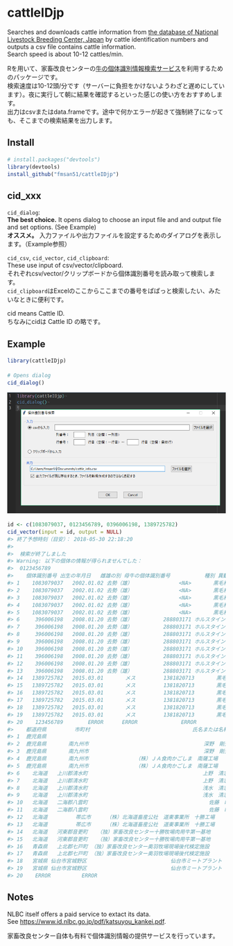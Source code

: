 <!-- README.md is generated from README.Rmd. Please edit that file -->

# cattleIDjp

Searches and downloads cattle information from [the database of National
Livestock Breeding Center, Japan](https://www.id.nlbc.go.jp/) by cattle
identification numbers and outputs a csv file contains cattle
information.  
Search speed is about 10-12
cattles/min.

Rを用いて、家畜改良センターの[牛の個体識別情報検索サービス](https://www.id.nlbc.go.jp/)を利用するためのパッケージです。  
検索速度は10-12頭/分です（サーバーに負担をかけないようわざと遅めにしています）。夜に実行して朝に結果を確認するといった感じの使い方をおすすめします。  
出力はcsvまたはdata.frameです。途中で何かエラーが起きて強制終了になっても、そこまでの検索結果を出力します。

## Install

``` r
# install.packages("devtools")
library(devtools)
install_github("fmsan51/cattleIDjp")
```

## cid\_xxx

`cid_dialog`:  
**The best choice.** It opens dialog to choose an input file and and
output file and set options. (See Example)  
**オススメ。** 入力ファイルや出力ファイルを設定するためのダイアログを表示します。（Example参照）

`cid_csv`, `cid_vector`, `cid_clipboard`:  
These use input of csv/vector/clipboard.  
それぞれcsv/vector/クリップボードから個体識別番号を読み取って検索します。  
`cid_clipboard`はExcelのここからここまでの番号をぱぱっと検索したい、みたいなときに便利です。

cid means Cattle ID.  
ちなみにcidは Cattle ID の略です。

## Example

``` r
library(cattleIDjp)

# Opens dialog
cid_dialog()
```

![Dialog](img_dialog.png)

``` r
id <- c(1083079037, 0123456789, 0396006198, 1389725782)
cid_vector(input = id, output = NULL)
#> 終了予想時刻（目安）： 2018-05-30 22:18:20 
#> 
#>  検索が終了しました
#> Warning: 以下の個体の情報が得られませんでした： 
#>  0123456789
#>    個体識別番号 出生の年月日   雌雄の別 母牛の個体識別番号           種別 異動内容 異動年月日
#> 1    1083079037   2002.01.02 去勢（雄）               <NA>       黒毛和種     装着 2002.02.25
#> 2    1083079037   2002.01.02 去勢（雄）               <NA>       黒毛和種     転入 2002.10.27
#> 3    1083079037   2002.01.02 去勢（雄）               <NA>       黒毛和種     転出 2004.04.26
#> 4    1083079037   2002.01.02 去勢（雄）               <NA>       黒毛和種     搬入 2004.04.26
#> 5    1083079037   2002.01.02 去勢（雄）               <NA>       黒毛和種     と畜 2004.04.27
#> 6     396006198   2008.01.20 去勢（雄）          288803171 ホルスタイン種     出生 2008.01.20
#> 7     396006198   2008.01.20 去勢（雄）          288803171 ホルスタイン種     転出 2008.01.28
#> 8     396006198   2008.01.20 去勢（雄）          288803171 ホルスタイン種     転入 2008.01.28
#> 9     396006198   2008.01.20 去勢（雄）          288803171 ホルスタイン種     転出 2008.08.10
#> 10    396006198   2008.01.20 去勢（雄）          288803171 ホルスタイン種     転入 2008.08.10
#> 11    396006198   2008.01.20 去勢（雄）          288803171 ホルスタイン種     転出 2009.10.07
#> 12    396006198   2008.01.20 去勢（雄）          288803171 ホルスタイン種     搬入 2009.10.07
#> 13    396006198   2008.01.20 去勢（雄）          288803171 ホルスタイン種     と畜 2009.10.08
#> 14   1389725782   2015.03.01       メス         1381820713       黒毛和種     出生 2015.03.01
#> 15   1389725782   2015.03.01       メス         1381820713       黒毛和種     転出 2015.10.28
#> 16   1389725782   2015.03.01       メス         1381820713       黒毛和種     転入 2015.10.29
#> 17   1389725782   2015.03.01       メス         1381820713       黒毛和種     転出 2016.08.31
#> 18   1389725782   2015.03.01       メス         1381820713       黒毛和種     搬入 2016.08.31
#> 19   1389725782   2015.03.01       メス         1381820713       黒毛和種     と畜 2016.09.01
#> 20    123456789        ERROR      ERROR              ERROR          ERROR    ERROR      ERROR
#>    都道府県         市町村                                 氏名または名称
#> 1  鹿児島県                                                              
#> 2  鹿児島県       南九州市                                     深野　剛史
#> 3  鹿児島県       南九州市                                     深野　剛史
#> 4  鹿児島県       南九州市               （株）ＪＡ食肉かごしま　南薩工場
#> 5  鹿児島県       南九州市               （株）ＪＡ食肉かごしま　南薩工場
#> 6    北海道   上川郡清水町                                     上野　清志
#> 7    北海道   上川郡清水町                                     上野　清志
#> 8    北海道   上川郡清水町                                     浅水　清志
#> 9    北海道   上川郡清水町                                     浅水　清志
#> 10   北海道   二海郡八雲町                                       佐藤　睦
#> 11   北海道   二海郡八雲町                                       佐藤　睦
#> 12   北海道         帯広市     （株）北海道畜産公社　道東事業所　十勝工場
#> 13   北海道         帯広市     （株）北海道畜産公社　道東事業所　十勝工場
#> 14   北海道   河東郡音更町   （独）家畜改良センター十勝牧場肉用牛第一基地
#> 15   北海道   河東郡音更町   （独）家畜改良センター十勝牧場肉用牛第一基地
#> 16   青森県   上北郡七戸町 （独）家畜改良センター奥羽牧場現場後代検定施設
#> 17   青森県   上北郡七戸町 （独）家畜改良センター奥羽牧場現場後代検定施設
#> 18   宮城県 仙台市宮城野区                           仙台市ミートプラント
#> 19   宮城県 仙台市宮城野区                           仙台市ミートプラント
#> 20    ERROR          ERROR                                          ERROR
```

## Notes

NLBC itself offers a paid service to extact its data.  
See <https://www.id.nlbc.go.jp/pdf/katsuyou_kankei.pdf>.

家畜改良センター自体も有料で個体識別情報の提供サービスを行っています。
